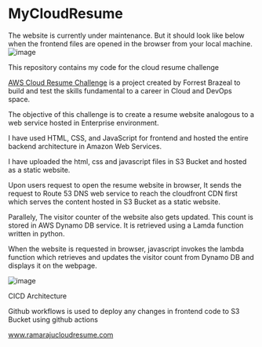 # MyCloudResume
The website is currently under maintenance. But it should look like below when the frontend files are opened in the browser from your local machine.
![image](https://github.com/Muppalla-Ramaraju/MyCloudResume/assets/79083233/b56214c7-848a-419f-99f3-6683261c23e7)

 

This repository contains my code for the cloud resume challenge

[AWS Cloud Resume Challenge](https://cloudresumechallenge.dev/) is a project created by Forrest Brazeal to build and test the skills fundamental to a career in Cloud and DevOps space.

The objective of this challenge is to create a resume website analogous to a web service hosted in Enterprise environment. 

I have used HTML, CSS, and JavaScript for frontend and hosted the entire backend architecture in Amazon Web Services.

I have uploaded the html, css and javascript files in S3 Bucket and hosted as a static website.

Upon users request to open the resume website in browser, It sends the request to Route 53 DNS web service to reach the cloudfront CDN first which serves the content hosted in S3 Bucket as a static website.

Parallely, The visitor counter of the website also gets updated. This count is stored in AWS Dynamo DB service. It is retrieved using a Lamda function written in python.

When the website is requested in browser, javascript invokes the lambda function which retrieves and updates the visitor count from Dynamo DB and displays it on the webpage.


![image](https://github.com/Muppalla-Ramaraju/MyCloudResume/assets/79083233/3745ab42-f17f-4c3f-acfe-dabc2280461c)


CICD Architecture

Github workflows is used to deploy any changes in frontend code to S3 Bucket using github actions

www.ramarajucloudresume.com
